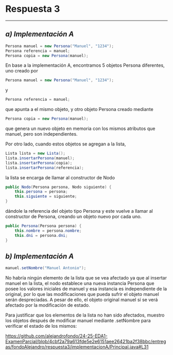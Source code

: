 # **Respuesta 3**

---

## *a) Implementación A*
```java
Persona manuel = new Persona("Manuel", "1234");
Persona referencia = manuel;
Persona copia = new Persona(manuel);
```
En base a la implementación A, encontramos 5 objetos Persona diferentes, uno creado por 
```java 
Persona manuel = new Persona("Manuel", "1234");
``` 
y 
```java
Persona referencia = manuel; 
```
que apunta a el mismo objeto, y otro objeto Persona creado mediante 
```java
Persona copia = new Persona(manuel); 
```
que genera un nuevo objeto en memoria con los mismos atributos que manuel, pero son independientes.

Por otro lado, cuando estos objetos se agregan a la lista,
```java
Lista lista = new Lista();
lista.insertarPersona(manuel);
lista.insertarPersona(copia);
lista.insertarPersona(referencia);
```
la lista se encarga de llamar al constructor de Nodo
```java
public Nodo(Persona persona, Nodo siguiente) {
    this.persona = persona;
    this.siguiente = siguiente;
}
```
dándole la referencia del objeto tipo Persona y este vuelve a llamar al constructor de Persona, creando un objeto nuevo por cada uno.
```java    
public Persona(Persona persona) {
    this.nombre = persona.nombre;
    this.dni = persona.dni;
}
```

## *b) Implementación A*
```java
manuel.setNombre("Manuel Antonio");
```
No habría ningún elemento de la lista que se vea afectado ya que al insertar manuel en la lista, el nodo establece una nueva instancia Persona que posee los valores iniciales de manuel y esa instancia es independiente de la original, por lo que las modificaciones que pueda sufrir el objeto manuel serán despreciadas.
A pesar de ello, el objeto original manuel sí se verá afectado por la modificación de estado.

Para justificar que los elementos de la lista no han sido afectados, muestro los objetos después de modificar manuel mediante .setNombre para verificar el estado de los mismos:

https://github.com/alejandrofondo/24-25-EDA1-ExamenParcial/blob/4cbf2a79a613fde5e2e6151aee26421ba2f38bbc/entregas/fondoAlejandro/respuesta3/implementacionA/Principal.java#L31